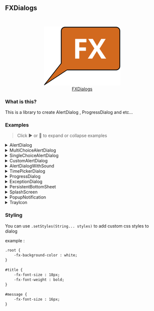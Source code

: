 ## FXDialogs

<br>
<p align=center>
  <img src="https://raw.githubusercontent.com/AmirAli-AZ/FXDialogsWebsite/master/favicon.svg" width=250 alt="icon">
  <br>
  <a href="https://amirali-az.github.io/FXDialogsWebsite/">FXDialogs</a>
</p>

### What is this?

This is a library to create AlertDialog , ProgressDialog and etc...

### Examples

> Click ▶️ or 🔽 to expand or collapse examples

<details>
<summary>AlertDialog</summary>

<p>

```java
var alert = new AlertDialog.Builder()
        .setDialogTitle("Title")
        .setDialogMessage("Message")
        .setPositiveButton("Ok", System.out::println)
        .create();
alert.setTitle(alert.getDialogTitle());
alert.show();
```
</p>

<img src="images/alert-dialog-demo-1.png" alt="AlertDialog">
</details>

<details>
<summary>MultiChoiceAlertDialog</summary>

<p>

```java
var alert = new AlertDialog.Builder()
        .setDialogTitle("Title")
        .setDialogMessage("Message")
        .setPositiveButton("Ok", System.out::println)
        .setMultiChoiceItems(new String[]{"A","B","C","D","E"}, new Integer[]{0,2,3}, (which, isChecked) -> {
            if (isChecked)
                System.out.println(which + " checked");
            })
        .create();
alert.setTitle(alert.getDialogTitle());
alert.show();
```
</p>

<img src="images/alert-dialog-demo-2.png" alt="MultiChoiceAlertDialog">
</details>

<details>
<summary>SingleChoiceAlertDialog</summary>

<p>

```java
var alert = new AlertDialog.Builder()
        .setDialogTitle("Title")
        .setDialogMessage("Message")
        .setPositiveButton("Ok", System.out::println)
        .setSingleChoiceItems(new String[]{"A","B","C","D"}, 2, which -> System.out.println(which + "checked"))
        .create();
alert.setTitle(alert.getDialogTitle());
alert.show();
```
</p>

<img src="images/alert-diaog-demo-3.png" alt="SingleChoiceAlertDialog">
</details>

<details>
<summary>CustomAlertDialog</summary>

<p>

```java
var customNodeContainer = new HBox();
customNodeContainer.setPadding(new Insets(10));
var textField = new TextField();
HBox.setHgrow(textField, Priority.ALWAYS);
textField.setPromptText("Name");   
                       
customNodeContainer.getChildren().add(textField);

var alert = new AlertDialog.Builder()
        .setDialogTitle("Name")
        .setDialogMessage("Enter your name in below text field")
        .setPositiveButton("Ok", which -> System.out.println(textField.getText()))
        .setNode(customNodeContainer)
        .create();
alert.setTitle(alert.getDialogTitle());
alert.show();
```
</p>

<img src="images/alert-dialog-demo-4.png" alt="CustomAlertDialog">
</details>

<details>
<summary>AlertDialogWithSound</summary>

<p>

```java
var alert = new AlertDialog.Builder()   
        .setDialogTitle("DialogWithSound")
        .setDialogMessage("The sound will be play when dialog shown")
        .setPositiveButton("Ok", System.out::println)
        .setSound(Sounds.ChimesGlassy)
        .create();
alert.setTitle(alert.getDialogTitle());
alert.show();
```
Note : you should add javafx.media dependency when you want to use sounds

</p>

</details>


<details>
<summary>TimePickerDialog</summary>

<p>

```java
var timePickerDialog = new TimePickerDialog.Builder()
        .create();
timePickerDialog.initModality(Modality.APPLICATION_MODAL);
timePickerDialog.showAndWait();

System.out.println(timePickerDialog.getTime().toString());
```

</p>

<img src="images/timepicker-dialog-demo.png" alt="TimePickerDialog">
</details>

<details>
<summary>ProgressDialog</summary>

<p>

```java
var progressDialog = new ProgressDialog.Builder()
        .setDialogTitle("Title")
        .setDialogMessage("Message")
        .setProgressType(ProgressDialog.ProgressBarType.Bar)
        .setProgress(.5)
        .create();
progressDialog.setTitle(progressDialog.getDialogTitle());
progressDialog.show();
```

</p>

<img src="images/progress-dialog-demo.png" alt="ProgressDialog">
</details>

<details>
<summary>ExceptionDialog</summary>

<p>

```java
try {
    System.out.println(20/0);
}catch (ArithmeticException e) {
    var exceptionDialog = new ExceptionDialog.Builder()
            .setDialogMessage(e.getMessage())
            .setException(e)
            .create();
    exceptionDialog.show();
}
```

</p>

<img src="images/exception-dialog-demo.png" alt="ExceptionDialog">
</details>

<details>
<summary>PersistentBottomSheet</summary>

<p>

```java
var root = new BorderPane();

var persistentBottomSheet = new PersistentBottomSheet();
persistentBottomSheet.setPrefHeight(150);
persistentBottomSheet.setStyle("-fx-background-color : orange;");
persistentBottomSheet.setDuration(Duration.seconds(.5));
persistentBottomSheet.dragHandlerImageProperty().set(new Image(Objects.requireNonNull(getClass().getResourceAsStream("round_horizontal_rule_white_24dp.png"))));
persistentBottomSheet.addSupportResizing();

var label = new Label("Bottom Sheet");
label.setStyle("-fx-text-fill : white; -fx-font-size : 18px;");
var bottomSheetContentRoot = new StackPane(label);
bottomSheetContentRoot.setPadding(new Insets(15));

persistentBottomSheet.getChildren().add(bottomSheetContentRoot);

var showButton = new Button("Hide");
showButton.setPrefSize(75, 25);
showButton.setOnAction(event -> {
    persistentBottomSheet.showingProperty().set(!persistentBottomSheet.isShowing());
        if (persistentBottomSheet.isShowing())
            showButton.setText("Hide");
        else
            showButton.setText("Show");
    });

root.setCenter(new StackPane(showButton));
root.setBottom(persistentBottomSheet);
```

BottomSheetCallBack

```java
persistentBottomSheet.setCallBack(new BottomSheetCallBack() {
    @Override
    public void onState(PersistentBottomSheet bottomSheet, int state) {
        switch (state) {
            case PersistentBottomSheet.EXPANDED ->
                    System.out.println("expanded");
            case PersistentBottomSheet.COLLAPSED ->
                    System.out.println("collapsed");
            case PersistentBottomSheet.DRAGGED -> 
                    System.out.println("dragged");
            case PersistentBottomSheet.HIDDEN ->
                    System.out.println("hidden");
            case PersistentBottomSheet.SHOWN ->
                    System.out.println("shown");
        }
    }

    @Override
    public void onResized(PersistentBottomSheet bottomSheet, int percent) {
        System.out.println(percent + "%");
    }
});
```
</p>

<img src="images/persistent-bottom-sheet-demo-1.png" alt="PersistentBottomSheetDemo">
<img src="images/persistent-bottom-sheet-demo-2.png" alt="PersistentBottomSheetDemo">

</details>

<details>
<summary>SplashScreen</summary>

<p>

```java
import javafx.application.Application;
import javafx.scene.Parent;
import javafx.scene.Scene;
import javafx.scene.control.Label;
import javafx.scene.layout.StackPane;
import javafx.stage.Stage;
import javafx.util.Duration;

public class Main extends Application {

    public static void main(String[] args) {
        launch(args);
    }

    @Override
    public void start(Stage primaryStage) {
        primaryStage.setTitle("SplashScreenDemo");
        primaryStage.setScene(new Scene(createContent(), 600, 400));

        var splashScreen = new SplashScreen.Builder(Duration.seconds(2), primaryStage)
                .setScene(new Scene(createSplashScreenContent(), 600, 400))
                .create();
        splashScreen.show();
    }

    private Parent createSplashScreenContent() {
        var label = new Label("SplashScreenDemo");
        label.setStyle("-fx-font-size: 25px; -fx-font-weight: bold; -fx-text-fill: white;");

        var root = new StackPane(label);
        root.setStyle("-fx-background-color: linear-gradient(to right, #FF508E, #5AC0FF);");

        return root;
    }

    private Parent createContent() {
        var label = new Label("Hello, World");
        label.setStyle("-fx-font-size: 20px;");

        var root = new StackPane(label);
        root.setStyle("-fx-background-color: white;");

        return root;
    }
}
```

</p>

<img src="images/splashscreen-demo-1.png" alt="SplashScreenDemo">

<p>after 2 seconds</p>

<img src="images/splashscreen-demo-2.png" alt="SplashScreenDemo">
</details>

<details>
<summary>PopupNotification</summary>

<p>

- create notification layout (of course you can set controller)

`notification-view.fxml`

```xml
<?xml version="1.0" encoding="UTF-8"?>

<?import javafx.scene.control.Label?>
<?import javafx.scene.layout.AnchorPane?>


<AnchorPane id="root" prefHeight="150.0" prefWidth="320.0" stylesheets="@style.css" xmlns="http://javafx.com/javafx/17" xmlns:fx="http://javafx.com/fxml/1">
   <children>
      <Label id="title" fx:id="title" layoutX="14.0" layoutY="14.0" text="ExampleNotification" AnchorPane.leftAnchor="0.0" AnchorPane.rightAnchor="0.0" AnchorPane.topAnchor="0.0" />
      <Label id="message" fx:id="message" layoutX="8.0" layoutY="46.0" text="This is a custom notification" wrapText="true" AnchorPane.leftAnchor="0.0" AnchorPane.rightAnchor="0.0" />
   </children>
</AnchorPane>
```

- style sheet

`style.css`

```
#root {
    -fx-background-color: white;
    -fx-background-insets: 5;
    -fx-padding: 8;
    -fx-effect: dropshadow(three-pass-box, black, 10, 0, 0, 0);
    -fx-background-radius: 5;
}

#title {
    -fx-font-size: 20px;
    -fx-font-weight: bold;
}

#message {
    -fx-font-size: 16px;
}
```

- create and show the notification

```java
try {
    var loader = new FXMLLoader(getClass().getResource("notification-view.fxml"));

    var notification = new PopupNotification(Duration.seconds(2), ((AnchorPane) loader.load()));
    notification.setSound(Sounds.Succeeded);
    notification.setAutoHide(true);
    notification.show(primaryStage);
}catch (IOException e) {
    e.printStackTrace();
}
```
</p>

<p>result :</p>

<img src="images/notification-demo.png" alt="notification demo">

</details>

<details>
<summary>TrayIcon</summary>

<p>

```java
if (SystemTray.isSupported()) {
    Platform.setImplicitExit(false);
            
    var menu = new ContextMenu();
    var exitItem = new MenuItem("Exit Application");
    exitItem.setOnAction(event -> {
        Platform.exit();
        System.exit(0);
    });

    menu.getItems().add(exitItem);

    var trayIcon = new FXTrayIcon(
            Toolkit.getDefaultToolkit().getImage(getClass().getResource("fxdialogs.png")),
        "Demo FXTrayIcon",
        menu
    );

    var tray = SystemTray.getSystemTray();
    tray.add(trayIcon);
}
```

</p>

<p>result: </p>

<img src="images/tray-icon-demo.png" alt="tray icon demo">

</details>

### Styling

You can use `.setStyles(String... styles)` to add custom css styles to dialog

example :

```
.root {
    -fx-background-color : white;
}

#title {
    -fx-font-size : 18px;
    -fx-font-weight : bold;
}

#message {
    -fx-font-size : 16px;
}
```
